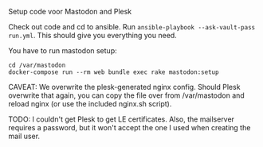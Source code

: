 Setup code voor Mastodon and Plesk

Check out code and cd to ansible.
Run `ansible-playbook --ask-vault-pass run.yml`. This should give you everything you need.

You have to run mastodon setup:
```
cd /var/mastodon
docker-compose run --rm web bundle exec rake mastodon:setup
```

CAVEAT:
We overwrite the plesk-generated nginx config. Should Plesk overwrite that again, you can copy the file over from /var/mastodon and reload nginx (or use the included nginx.sh script).

TODO:
I couldn't get Plesk to get LE certificates. Also, the mailserver requires a password, but it won't accept the one I used when creating the mail user.
